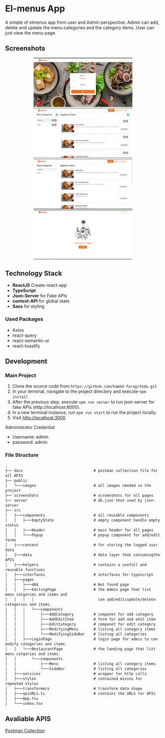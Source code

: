 # El-menus App

A simple of elmenus app from user and Admin perspective. 
Admin can add, delete and update the menu categories and the category items.
User can just view the menu page.

## Screenshots

<p align="center">
  <img src="./screenshots/login.PNG" width="320" alt="Home">
  <img src="./screenshots/admin-view.PNG" width="320" alt="Home">
  <img src="./screenshots/user-view.PNG" width="320" alt="Home">
  <img src="./screenshots/404.PNG" width="320" alt="Home">
</p>

## Technology Stack

- **ReactJS** Create-react-app
- **TypeScript**
- **Json-Server** for Fake APIs
- **context-API** for global state
- **Sass** for styling


### Used Packages

- Axios
- react-query
- react-semantic-ui
- react-toastify

## Development

### Main Project

1. Clone the source code from `https://github.com/hamed-farag/todo.git`
2. In your terminal, navigate to the project directory and execute `npm install`
3. After the previous step, execute `npm run server` to run json-server for fake APIs (http://localhost:8000).
5. In a new terminal instance, run `npm run start` to run the project locally.
6. Visit [http://localhost:3000](http://localhost:3000)

Administrator Credential
- Username: admin
- password: admin

### File Structure

```
.
├── docs                                # postman collection file for all APIS
├── public                              
│   └───images                          # all images needed in the project
├── screenshots                         # screenshots for all pages
├── server                              # db.json that used by json-server
├── src
│   ├───components                      # all reusable components
│   │   ├───EmptyState                  # empty component handle empty status
│   │   ├───Header                      # main header for all pages
│   │   └───Popup                       # popup component for add/edit forms
│   ├───context                         # for storing the logged user data
│   ├───data                            # data layer that consumingthe APIS
│   ├───helpers                         # contains a usefull and reusable functions
│   ├───interfaces                      # interfaces for typescript
│   ├───pages
│   │   ├───404                         # Not found page
│   │   ├───EditingPage                 # the Admin page that list menu catgories and items and 
│   │   │   │                             can add/edit/update/delete categories and items.
│   │   │   └───components
│   │   │       ├───AddCategory         # componet for add category
│   │   │       ├───AddEditItem         # form for add and edit item
│   │   │       ├───EditCategory        # componet for edit category
│   │   │       ├───ModifyingMenu       # listing all category items
│   │   │       └───ModifyingSideBar    # listing all categories
│   │   ├───LoginPage                   # login page for admis to can modify categories and items.
│   │   └───RestaurantPage              # the landing page that list menu catgories and items.
│   │       └───components
│   │           ├───Menu                # listing all category items
│   │           └───SideBar             # listing all categories
│   ├───services                        # wrapper for http calls
│   ├───styles                          # contained mixins for repeated styles
│   ├───transformers                    # transform data shape
│   ├───apiURLs.ts                      # contains the URLS for APIs
│   ├───App.tsx
│   └───index.tsx
```

## Avaliable APIS

[Postman Collection](https://github.com/Khaled-Alaa/elmenus/blob/main/docs/elmenus-collection.postman_collection.json)


